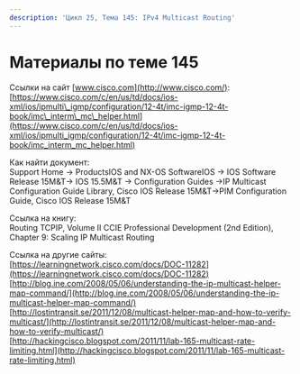 ```yaml
---
description: 'Цикл 25, Тема 145: IPv4 Multicast Routing'
---
```


# Материалы по теме 145

Ссылки на сайт [www.cisco.com](http://www.cisco.com/):  
[https://www.cisco.com/c/en/us/td/docs/ios-xml/ios/ipmulti\_igmp/configuration/12-4t/imc-igmp-12-4t-book/imc\_interm\_mc\_helper.html](https://www.cisco.com/c/en/us/td/docs/ios-xml/ios/ipmulti_igmp/configuration/12-4t/imc-igmp-12-4t-book/imc_interm_mc_helper.html)

Как найти документ:  
Support Home → ProductsIOS and NX-OS SoftwareIOS → IOS Software Release 15M&T→ IOS 15.5M&T → Configuration Guides →IP Multicast Configuration Guide Library, Cisco IOS Release 15M&T→PIM Configuration Guide, Cisco IOS Release 15M&T

Ссылка на книгу:  
Routing TCPIP, Volume II CCIE Professional Development \(2nd Edition\), Chapter 9: Scaling IP Multicast Routing

Ссылка на другие сайты:  
[https://learningnetwork.cisco.com/docs/DOC-11282](https://learningnetwork.cisco.com/docs/DOC-11282)  
[http://blog.ine.com/2008/05/06/understanding-the-ip-multicast-helper-map-command/](http://blog.ine.com/2008/05/06/understanding-the-ip-multicast-helper-map-command/)  
[http://lostintransit.se/2011/12/08/multicast-helper-map-and-how-to-verify-multicast/](http://lostintransit.se/2011/12/08/multicast-helper-map-and-how-to-verify-multicast/)  
[http://hackingcisco.blogspot.com/2011/11/lab-165-multicast-rate-limiting.html](http://hackingcisco.blogspot.com/2011/11/lab-165-multicast-rate-limiting.html)

